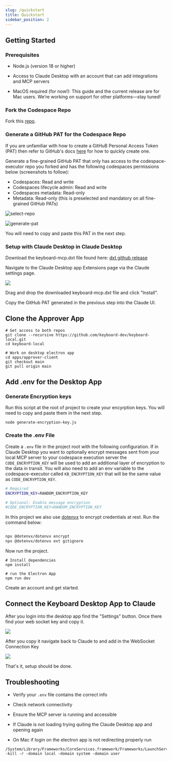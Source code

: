 ```yaml
---
slug: /quickstart
title: Quickstart
sidebar_position: 2
---
```


## Getting Started

### Prerequisites

* Node.js (version 18 or higher)

* Access to Claude Desktop with an account that can add integrations and MCP servers

* MacOS required (for now!): This guide and the current release are for Mac users. We’re working on support for other platforms—stay tuned!
  
### Fork the Codespace Repo

Fork this [repo](https://github.com/keyboard-dev/codespace-executor).

### Generate a GitHub PAT for the Codespace Repo

If you are unfamiliar with how to create a GitHuB Personal Access Token (PAT) then refer to GitHub's docs [here](https://docs.github.com/en/authentication/keeping-your-account-and-data-secure/managing-your-personal-access-tokens#creating-a-fine-grained-personal-access-token) for how to quickly create one. 

Generate a fine-grained GitHub PAT that only has access to the codespace-executor repo you forked  and has the following codespaces permissions below (screenshots to follow): 
* Codespaces: Read and write
* Codespaces lifecycle admin: Read and write
* Codespaces metadata: Read-only
* Metadata: Read-only (this is preselected and mandatory on all fine-grained GitHub PATs)

![select-repo](/img/select_repo.png)

![generate-pat](/img/pat.png)

You will need to copy and paste this PAT in the next step.

### Setup with Claude Desktop in Claude Desktop

Download the keyboard-mcp.dxt file found here: [dxt github release](https://github.com/keyboard-dev/keyboard-mcp/releases/latest)

Navigate to the Claude Desktop app Extensions page via the Claude settings page. 

![](/img/desktop.png)

Drag and drop the downloaded keyboard-mcp.dxt file and click "Install".

Copy the GitHub PAT generated in the previous step into the Claude UI.

## Clone the Approver App

```
# Get access to both repos
git clone --recursive https://github.com/keyboard-dev/keyboard-local.git
cd keyboard-local

# Work on desktop electron app
cd apps/approver-client
git checkout main
git pull origin main
```

## Add .env for the Desktop App

### Generate Encryption keys

Run this script at the root of project to create your encyrption keys. You will need to copy and paste them in the next step.

```
node generate-encryption-key.js
```

### Create the .env File

Create a `.env` file in the project root with the following configuration. If in Claude Desktop you want to optionally encrypt messages sent from your local MCP server to your codespace execution server the `CODE_ENCRYPTION_KEY` will be used to add an additional layer of encryption to the data in transit. You will also need to add an env variable to the codespace-executor called `KB_ENCRYPTION_KEY` that will be the same value as `CODE_ENCRYPTION_KEY`.

```bash
# Required
ENCRYPTION_KEY=RANDOM_ENCRYPTION_KEY

# Optional: Enable message encryption
#CODE_ENCRYPTION_KEY=RANDOM_ENCRYPTION_KEY
```

In this project we also use [dotenvx](https://dotenvx.com) to encrypt credentials at rest. Run the command below:

```bash

npx @dotenvx/dotenvx encrypt
npx @dotenvx/dotenvx ext gitignore
```

Now run the project.

```
# Install dependencies
npm install

# run the Electron App
npm run dev
```

Create an account and get started.

## Connect the Keyboard Desktop App to Claude

After you login into the desktop app find the "Settings" button. Once there find your web socket key and copy it.


![](/img/websocket-copy-key.png)

After you copy it navigate back to Claude to and add in the WebSocket Connection Key

![](/img/add-socket-key-to-claude.png)

That's it, setup should be done.

## Troubleshooting

* Verify your `.env` file contains the correct info

* Check network connectivity

* Ensure the MCP server is running and accessible

* If Claude is not loading trying quiting the Claude Desktop app and opening again

* On Mac if login on the electron app is not redirecting properly run

```
/System/Library/Frameworks/CoreServices.framework/Frameworks/LaunchServices.framework/Support/lsregister -kill -r -domain local -domain system -domain user
```
